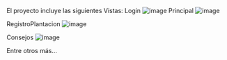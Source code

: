 El proyecto incluye las siguientes Vistas:
Login 
![image](https://github.com/LuzPaez/ReforestApp_PIA/assets/95242204/1142954b-1f61-4024-ac14-481b745519d1)
Principal
![image](https://github.com/LuzPaez/ReforestApp_PIA/assets/95242204/1d3aaa8d-3c2d-4e8e-abe9-307e8d006958)

RegistroPlantacion
![image](https://github.com/LuzPaez/ReforestApp_PIA/assets/95242204/32d780b2-5584-475f-ab71-0dbcd3b54465)

Consejos
![image](https://github.com/LuzPaez/ReforestApp_PIA/assets/95242204/894f83b4-4971-4223-b1f6-75589c5d0e94)

Entre otros más...

